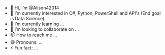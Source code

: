 - 👋 Hi, I’m @Alison42014
- 👀 I’m currently interested in C#, Python, PowerShell and API's (End goal is Data Science)
- 🌱 I’m currently learning ...
- 💞️ I’m looking to collaborate on ...
- 📫 How to reach me ...
- 😄 Pronouns: ...
- ⚡ Fun fact: ...

<!---
Alison42014/Alison42014 is a ✨ special ✨ repository because its `README.md` (this file) appears on your GitHub profile.
You can click the Preview link to take a look at your changes.
--->
